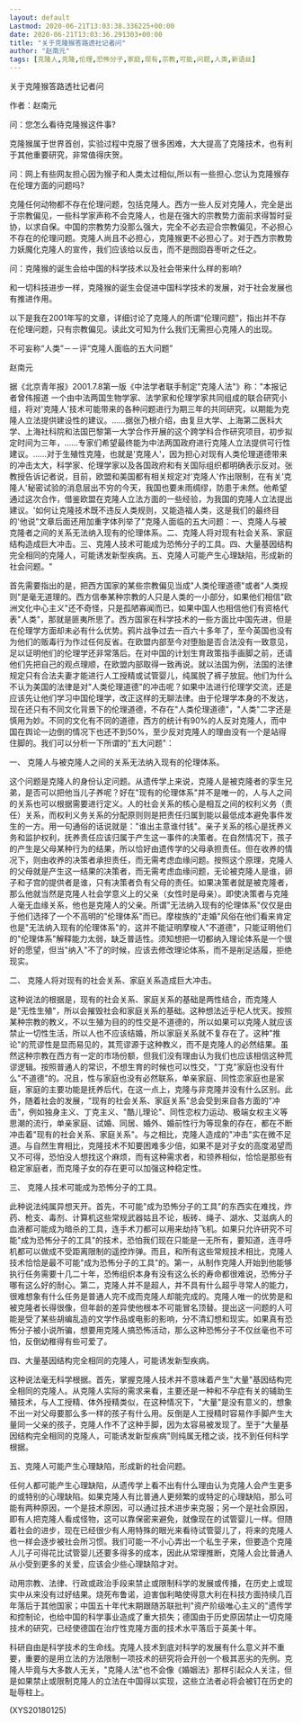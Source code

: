```yaml
---
layout: default
Lastmod: 2020-06-21T13:03:38.336225+00:00
date: 2020-06-21T13:03:36.291303+00:00
title: "关于克隆猴答路透社记者问"
author: "赵南元"
tags: [克隆人,克隆,伦理,恐怖分子,家庭,现有,宗教,可能,问题,人类,新语丝]
---
```


关于克隆猴答路透社记者问

作者：赵南元

问：您怎么看待克隆猴这件事?

克隆猴属于世界首创，实验过程中克服了很多困难，大大提高了克隆技术，也有利于其他重要研究，非常值得庆贺。

问：网上有些网友担心因为猴子和人类太过相似,所以有一些担心.您认为克隆猴存在伦理方面的问题吗?

克隆任何动物都不存在伦理问题，包括克隆人。西方一些人反对克隆人，完全是出于宗教偏见，一些科学家声称不会克隆人，也是在强大的宗教势力面前求得暂时妥协，以求自保。中国的宗教势力没那么强大，完全不必去迎合宗教偏见，不必担心不存在的伦理问题。克隆人尚且不必担心，克隆猴更不必担心了。对于西方宗教势力妖魔化克隆人的宣传，我们应该给以反击，而不是囫囵吞枣听之任之。

问：克隆猴的诞生会给中国的科学技术以及社会带来什么样的影响?

和一切科技进步一样，克隆猴的诞生会促进中国科学技术的发展，对于社会发展也有推进作用。

以下是我在2001年写的文章，详细讨论了克隆人的所谓“伦理问题”，指出并不存在伦理问题，只有宗教偏见。读此文可知为什么我们无需担心克隆人的出现。

不可妄称“人类”－－评“克隆人面临的五大问题”

赵南元

据《北京青年报》2001.7.8第一版《中法学者联手制定"克隆人法"》称："本报记者曾伟报道 一个由中法两国生物学家、法学家和伦理学家共同组成的联合研究小组，将对'克隆人'技术可能带来的各种问题进行为期三年的共同研究，以期能为克隆人立法提供建设性的建议。……据张乃根介绍，由复旦大学、上海第二医科大学、上海社科院和法国巴黎第一大学合作开展的这个跨学科合作研究项目，初步拟定时间为三年，……专家们希望最终能为中法两国政府进行克隆人立法提供可行性建议。……对于生殖性克隆，也就是'克隆人'，因为担心对现有人类伦理道德带来的冲击太大，科学家、伦理学家以及各国政府和有关国际组织都明确表示反对。张教授告诉记者说，目前，欧盟和美国都有相关规定对'克隆人'作出限制，在有关'克隆人'秘密试验的消息层出不穷的今天，我国也要未雨绸缪，防患于未然。他希望通过这次合作，借鉴欧盟在克隆人立法方面的一些经验，为我国的克隆人立法提出建议。'如何让克隆技术既不违反人类规则，又能造福人类，这是我们的最终目的'他说"文章后面还用加重字体列举了"克隆人面临的五大问题：一、克隆人与被克隆者之间的关系无法纳入现有的伦理体系。二、克隆人将对现有社会关系、家庭结构造成巨大冲击。三、克隆人技术可能成为恐怖分子的工具。四、大量基因结构完全相同的克隆人，可能诱发新型疾病。五、克隆人可能产生心理缺陷，形成新的社会问题。"

首先需要指出的是，把西方国家的某些宗教偏见当成"人类伦理道德"或者"人类规则"是毫无道理的。西方信奉某种宗教的人只是人类的一小部分，如果他们相信"欧洲文化中心主义"还不奇怪，只是孤陋寡闻而已，如果中国人也相信他们有资格代表"人类"，那就是匪夷所思了。西方国家在科学技术的一些方面比中国先进，但是在伦理学方面却未必有什么优势。鸦片战争过去一百六十多年了，至今英国也没有为他们的贩毒行为作过任何反省。在欧盟内部至今对堕胎是否合法没有一致意见，足以证明他们的伦理学还非常落后。在对中国的计划生育政策指手画脚之前，还请他们先把自己的观点理顺，在欧盟内部取得一致再说。就以法国为例，法国的法律规定只有合法夫妻才能进行人工授精或试管婴儿，纯属脱了裤子放屁。他们为什么不认为美国的法律是对"人类伦理道德"的冲击呢？如果中法进行伦理学交流，还是应该先让他们学习中国伦理学，改正这样的无聊法律。由于伦理学本身的不发达，现在还只有不同文化背景下的伦理道德，不存在"人类伦理道德"，"人类"二字还是慎用为妙。不同的文化有不同的道德，西方的统计有90%的人反对克隆人，而中国在舆论一边倒的情况下也还不到50%，至少反对克隆人的理由没有一个是站得住脚的。我们可以分析一下所谓的"五大问题"：

一、 克隆人与被克隆人之间的关系无法纳入现有的伦理体系。

这个问题是克隆人的身份认定问题。从遗传学上来说，克隆人是被克隆者的孪生兄弟，是否可以把他当儿子养呢？好在"现有的伦理体系"并不是唯一的，人与人之间的关系也可以根据需要进行定义。人的社会关系的核心是相互之间的权利义务（责任）关系，而权利义务关系的分配原则则是把责任归属到能以最低成本避免事件发生的一方。用一句通俗的话说就是："谁出主意谁付钱"。亲子关系的核心是抚养义务和监护权利，抚养责任应该归属于产生这一事件的决策者。在自然情况下，孩子的产生是父母某种行为的结果，所以恰好由遗传学的父母承担责任。但在收养的情况下，则由收养的决策者承担责任，而无需考虑血缘问题。按照这个原理，克隆人的父母就是产生这一结果的决策者，而无需考虑血缘问题，无论被克隆人是谁，卵子和子宫的提供者是谁，只有决策者负有父母的责任。如果决策者就是被克隆者，那么他就当然是克隆人社会学意义上的父亲（女性时是母亲）。即使决策者与克隆人毫无血缘关系，他也是克隆人的父亲。所谓"无法纳入现有的伦理体系"仅仅是由于他们选择了一个不高明的"伦理体系"而已。摩梭族的"走婚"风俗在他们看来肯定也是"无法纳入现有的伦理体系"的，这并不能证明摩梭人"不道德"，只能证明他们的"伦理体系"解释能力太弱，缺乏普适性。须知想把一切都纳入理论体系是一个很好的愿望，但当"纳入"不了的时候，应该去修改理论体系，而不是削足适履，拒绝现实。

二、 克隆人将对现有的社会关系、家庭关系造成巨大冲击。

这种说法的根据是，现有的社会关系、家庭关系的基础是两性结合，而克隆人是"无性生殖"，所以会摧毁社会和家庭关系的基础。这种想法近乎杞人忧天。按照某种宗教的教义，不以生殖为目的的性交是不道德的，所以如果可以克隆人就应该禁止一切性生活，所以人也不应该结婚，所以家庭关系就不复存在了。这种"推论"的荒谬性是显而易见的，其荒谬源于这种教义，而不是克隆人的必然结果。虽然这种宗教在西方有一定的市场份额，但我们没有理由认为我们也应该相信这种荒谬逻辑。按照普通人的常识，不想生育的时候也可以性交，"丁克"家庭也没有什么"不道德"的。况且，性与家庭也没有必然联系，单亲家庭、同性恋家庭也是家庭，家庭的主要功能是抚养后代，在这一点上，克隆与非克隆并没有什么区别。此外，随着社会的发展，"现有的社会关系、家庭关系"总会受到来自各方面的"冲击"，例如独身主义、丁克主义、"酷儿理论"、同性恋权力运动、极端女权主义等思潮的流行，单亲家庭、试婚、同居、婚外、婚前性行为等现象的存在，都在不断冲击着"现有的社会关系、家庭关系"。与之相比，克隆人造成的"冲击"实在微不足道。与自然生育相比，克隆技术不知要困难多少倍，如果不是对子女的高度渴望而又不可得，恐怕没人想找这个麻烦，而有这种需求者，和领养相似，恰恰是那些有稳定家庭者，而克隆子女的存在更可以加强这种稳定性。

三、 克隆人技术可能成为恐怖分子的工具。

此种说法纯属异想天开。首先，不可能"成为恐怖分子的工具"的东西实在难找，炸药、枪支、毒剂、计算机这些常规武器姑且不论，板砖、绳子、湖水、艾滋病人的血液都可能成为暗杀的工具，连手术刀都可以用来劫持飞机。如果只允许研究不可能"成为恐怖分子的工具"的技术，恐怕我们现在只能是一无所有，要知道，连寻呼机都可以做成不受距离限制的遥控炸弹。而且，和所有这些常规技术相比，克隆人技术恰恰是最不可能"成为恐怖分子的工具"的。第一，从制作克隆人开始到他能够执行任务需要十几二十年，恐怖组织本身有没有这么长的寿命都很难说，恐怖分子哪有这么好的耐心。第二，克隆人并不是超人，并不具有什么超乎寻常人的能力，很难想象有什么任务是普通人完不成而克隆人却能完成的。克隆人唯一的优势是和被克隆者长得很像，但年龄的差异使他根本不可能冒名顶替。提出这一问题的人可能是受了某些胡编乱造的文学作品或电影的影响，分不清幻想和现实。如果真有恐怖分子被小说所骗，想要用克隆人搞恐怖活动，那么这种恐怖分子不仅丝毫也不可怕，反倒幼稚得有些可爱了。

四、大量基因结构完全相同的克隆人，可能诱发新型疾病。

这种说法毫无科学根据。首先，掌握克隆人技术并不意味着产生"大量"基因结构完全相同的克隆人。从克隆人实际的需求来看，主要还是一种和不孕症有关的辅助生殖技术，与人工授精、体外授精类似，在这种情况下，"大量"是没有意义的，想象不出一对父母要那么多一样的孩子有什么用。反倒是人工授精时容易作手脚产生大量同一父亲的孩子，克隆人作不了这种手脚，因为太容易被发现了。至于"大量基因结构完全相同的克隆人，可能诱发新型疾病"则纯属无稽之谈，找不到任何科学根据。

五、克隆人可能产生心理缺陷，形成新的社会问题。

任何人都可能产生心理缺陷，从遗传学上看不出有什么理由认为克隆人会产生更多的或特别的心理缺陷。如果克隆人有比普通人更频繁的或特定的心理缺陷，那么可能有两种原因，一个是技术原因，可以通过技术进步来克服；另一个是社会原因，即有人把克隆人看成怪物，这可以靠保密来避免，就像现在的试管婴儿一样。但随着社会的进步，现在已经很少有人用特殊的眼光来看待试管婴儿了，将来的克隆人也一样会逐步被社会所习惯。我们可能一不小心弄出一个私生子来，但要造个克隆人儿子可得花比试管婴儿还要多得多的成本，因此从常理推断，克隆人会比普通人从小受到更多的关爱，应该会少些心理缺陷才对。

动用宗教、法律、行政或政治手段来禁止或限制科学的发展或传播，在历史上或现实中从来没有过好结果。烧死布鲁诺，迫害伽利略使得意大利在科技方面持续几百年落后于其他国家；中国五十年代末期跟随苏联批判"资产阶级唯心主义的"遗传学和控制论，也给中国的科学事业造成了重大损失；德国由于历史原因禁止一切克隆技术的研究，已经使德国在治疗性克隆方面的技术水平落后于英美十年。

科研自由是科学技术的生命线。克隆人技术到底对科学的发展有什么意义并不重要，重要的是用立法的方法限制一项技术的研究将会开创一个极其恶劣的先例。克隆人毕竟与大多数人无关，"克隆人法"也不会像《婚姻法》那样引起众人关注，但是如果禁止或限制克隆人的立法在中国得以实现，这些立法者必将会被钉在历史的耻辱柱上。

(XYS20180125)

